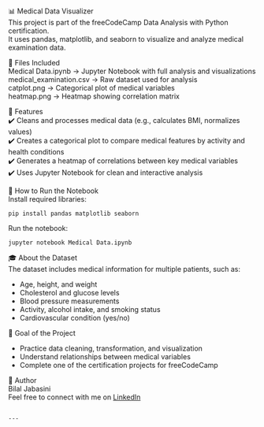 📊 Medical Data Visualizer  
This project is part of the freeCodeCamp Data Analysis with Python certification.  
It uses pandas, matplotlib, and seaborn to visualize and analyze medical examination data.

📁 Files Included  
Medical Data.ipynb → Jupyter Notebook with full analysis and visualizations  
medical_examination.csv → Raw dataset used for analysis  
catplot.png → Categorical plot of medical variables  
heatmap.png → Heatmap showing correlation matrix

📌 Features  
✔️ Cleans and processes medical data (e.g., calculates BMI, normalizes values)  
✔️ Creates a categorical plot to compare medical features by activity and health conditions  
✔️ Generates a heatmap of correlations between key medical variables  
✔️ Uses Jupyter Notebook for clean and interactive analysis

🧪 How to Run the Notebook  
Install required libraries:
```
pip install pandas matplotlib seaborn
```
Run the notebook:
```
jupyter notebook Medical Data.ipynb
```
🎓 About the Dataset  
The dataset includes medical information for multiple patients, such as:

- Age, height, and weight  
- Cholesterol and glucose levels  
- Blood pressure measurements  
- Activity, alcohol intake, and smoking status  
- Cardiovascular condition (yes/no)

🎯 Goal of the Project  
- Practice data cleaning, transformation, and visualization  
- Understand relationships between medical variables  
- Complete one of the certification projects for freeCodeCamp  

🙋 Author  
Bilal Jabasini  
Feel free to connect with me on [LinkedIn](https://www.linkedin.com/in/bilaljabasini)
```

---
